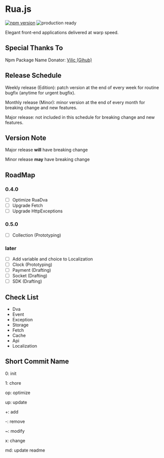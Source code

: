 # Rua.js

[![npm version](https://badge.fury.io/js/rua.svg)](https://badge.fury.io/js/rua)
![production ready](https://img.shields.io/badge/production--ready-YES-brightgreen.svg)

Elegant front-end applications delivered at warp speed.

## Special Thanks To
Npm Package Name Donator: [Vilic (Gihub)](https://github.com/vilic)

## Release Schedule
Weekly release (Edition): patch version at the end of every week for routine bugfix (anytime for urgent bugfix).

Monthly release (Minor): minor version at the end of every month for breaking change and new features.

Major release: not included in this schedule for breaking change and new features.

## Version Note
Major release **will** have breaking change

Minor release **may** have breaking change

## RoadMap

### 0.4.0
- [ ] Optimize RuaDva
- [ ] Upgrade Fetch
- [ ] Upgrade HttpExceptions

### 0.5.0
- [ ] Collection (Prototyping)

### later
- [ ] Add variable and choice to Localization
- [ ] Clock (Prototyping)
- [ ] Payment (Drafting)
- [ ] Socket (Drafting)
- [ ] SDK (Drafting)

## Check List
- Dva
- Event
- Exception
- Storage
- Fetch
- Cache
- Api
- Localization

## Short Commit Name
0: init

1: chore

op: optimize

up: update

+: add

-: remove

~: modify

x: change

md: update readme